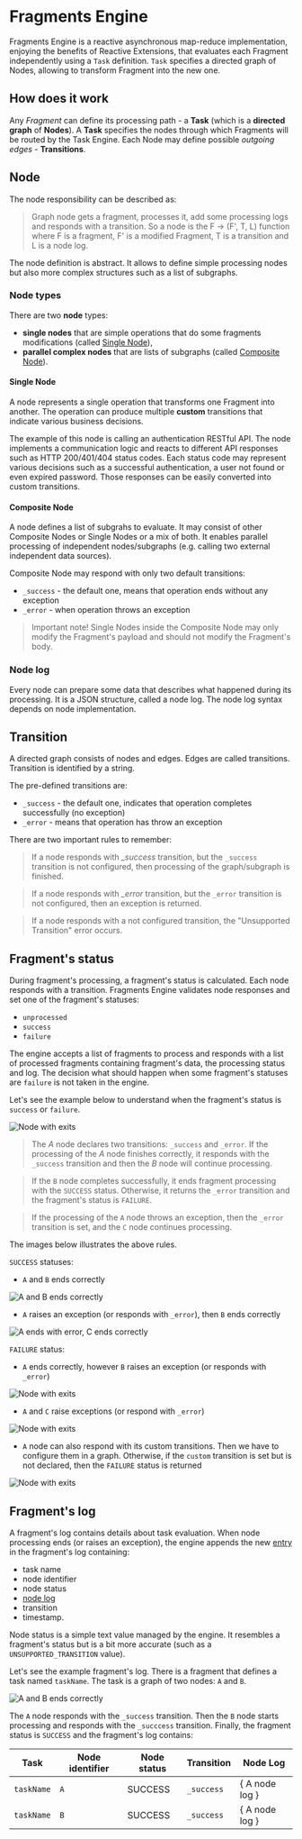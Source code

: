 # Fragments Engine
Fragments Engine is a reactive asynchronous map-reduce implementation, enjoying the benefits of Reactive Extensions, 
that evaluates each Fragment independently using a `Task` definition. `Task` specifies a directed graph of Nodes, 
allowing to transform Fragment into the new one.

## How does it work
Any *Fragment* can define its processing path - a **Task** (which is a **directed graph** of **Nodes**).
A **Task** specifies the nodes through which Fragments will be routed by the Task Engine. 
Each Node may define possible *outgoing edges* - **Transitions**.

## Node
The node responsibility can be described as: 
> Graph node gets a fragment, processes it, add some processing logs and responds with a transition. 
> So a node is the F -> (F', T, L) function where F is a fragment, F' is a modified Fragment, T is a 
> transition and L is a node log.

The node definition is abstract. It allows to define simple processing nodes but also more complex 
structures such as a list of subgraphs.

### Node types
There are two **node** types:
  - **single nodes** that are simple operations that do some fragments modifications (called [Single Node](#single-node)),
  - **parallel complex nodes** that are lists of subgraphs (called [Composite Node](#composite-node)).

#### Single Node
A node represents a single operation that transforms one Fragment into another. The operation can 
produce multiple **custom** transitions that indicate various business decisions.

The example of this node is calling an authentication RESTful API. The node implements a communication 
logic and reacts to different API responses such as  HTTP 200/401/404 status codes. 
Each status code may represent various decisions such as a successful authentication, a user not 
found or even expired password. Those responses can be easily converted into custom transitions.
 
#### Composite Node
A node defines a list of subgrahs to evaluate. It may consist of other Composite Nodes or Single Nodes 
or a mix of both. It enables parallel processing of independent nodes/subgraphs (e.g. calling two 
external independent data sources).

Composite Node may respond with only two default transitions:
  - `_success` - the default one, means that operation ends without any exception
  - `_error` - when operation throws an exception
  
> Important note!
> Single Nodes inside the Composite Node may only modify the Fragment's payload and should not modify 
>the Fragment's body.

### Node log
Every node can prepare some data that describes what happened during its processing. It is a JSON 
structure, called a node log. The node log syntax depends on node implementation.

## Transition
A directed graph consists of nodes and edges. Edges are called transitions. Transition is identified by a string. 

The pre-defined transitions are:
- `_success` - the default one, indicates that operation completes successfully (no exception)
- `_error` - means that operation has throw an exception

There are two important rules to remember:
> If a node responds with *_success* transition, but the `_success` transition is not configured, then 
>processing of the graph/subgraph is finished.

> If a node responds with *_error* transition, but the `_error` transition is not configured, then an 
>exception is returned.

> If a node responds with a not configured transition, the "Unsupported Transition" error occurs.

## Fragment's status
During fragment's processing, a fragment's status is calculated. Each node responds with a transition. 
Fragments Engine validates node responses and set one of the fragment's statuses:
- `unprocessed`
- `success`
- `failure`

The engine accepts a list of fragments to process and responds with a list of processed fragments 
containing fragment's data, the processing status and log. The decision what should happen when some 
fragment's statuses are `failure` is not taken in the engine.

Let's see the example below to understand when the fragment's status is `success` or `failure`.

![Node with exits](assets/images/graph_node.png)

> The *A* node declares two transitions: `_success` and `_error`. If the processing of the *A* node 
>finishes correctly, it responds with the `_success` transition and then the *B* node will continue 
>processing.

> If the `B` node completes successfully, it ends fragment processing with the `SUCCESS` status. 
> Otherwise, it returns the  `_error` transition and the fragment's status is `FAILURE`.

> If the processing of the `A` node throws an exception, then the `_error` transition is set, and 
>the `C` node continues processing. 

The images below illustrates the above rules.

`SUCCESS` statuses:

* `A` and `B` ends correctly

![A and B ends correctly](assets/images/a_success_b_success.png)

* `A` raises an exception (or responds with `_error`), then `B` ends correctly 

![A ends with error, C ends correctly](assets/images/a_error_c_success.png)

`FAILURE` status:

* `A` ends correctly, however `B` raises an exception (or responds with `_error`)

![Node with exits](assets/images/a_success_b_error.png)

* `A` and `C` raise exceptions (or respond with `_error`)

![Node with exits](assets/images/a_error_c_error.png)

* `A` node can also respond with its custom transitions. Then we have to configure them in a graph. 
Otherwise, if the `custom` transition is set but is not declared, then the `FAILURE` status is returned

![Node with exits](assets/images/a_custom_no_configuration.png)

## Fragment's log
A fragment's log contains details about task evaluation. When node processing ends (or 
raises an exception), the engine appends the new [entry](https://github.com/Knotx/knotx-fragments/blob/master/handler/engine/src/main/java/io/knotx/fragments/engine/EventLogEntry.java) 
in the fragment's log containing:
- task name
- node identifier
- node status
- [node log](#node-log)
- transition
- timestamp.

Node status is a simple text value managed by the engine. It resembles a fragment's status but is a 
bit more accurate (such as a `UNSUPPORTED_TRANSITION` value).

Let's see the example fragment's log. There is a fragment that defines a task named `taskName`. The 
task is a graph of two nodes: `A` and `B`.

![A and B ends correctly](assets/images/a_success_b_success.png)

The `A` node responds with the `_success` transition. Then the `B` node starts processing and responds 
with the `_succcess` transition. Finally, the fragment status is `SUCCESS` and the fragment's log contains:

| Task       | Node identifier | Node status | Transition | Node Log        |
|------------|-----------------|-------------|------------|-----------------|
| `taskName` | `A`             | SUCCESS     | `_success` | { A node log }  |
| `taskName` | `B`             | SUCCESS     | `_success` | { A node log }  |